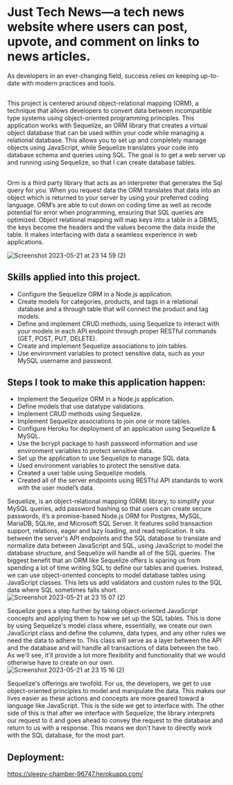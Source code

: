 # Just Tech News—a tech news website where users can post, upvote, and comment on links to news articles.
As developers in an ever-changing field, success relies on keeping up-to-date with modern practices and tools.


## 
This project is centered around object-relational mapping (ORM), a technique that allows developers to convert data between incompatible type systems using object-oriented programming principles. This application works with Sequelize, an ORM library that creates a virtual object database that can be used within your code while managing a relational database. This allows you to set up and completely manage objects using JavaScript, while Sequelize translates your code into database schema and queries using SQL.
The goal is to get a web server up and running using Sequelize, so that I can create database tables.

## 
Orm is a third party library that acts as an interpreter that generates the Sql query for you. When you request data the ORM translates that data into an object which is returned to your server by using your preferred coding language. 
ORM’s are able to cut down on coding time as well as recode potential for error when programming, ensuring that SQL queries are optimized.  Object relational mapping will map keys into a table in a DBMS, the keys become the headers and the values become the data inside the table. It makes interfacing with data a seamless experience in web applications.

![Screenshot 2023-05-21 at 23 14 59 (2)](https://github.com/Pizzan8t0r/Just-tech-news/assets/131811220/69a5d89a-2d60-4f84-b497-35101825eb10)


##  Skills applied into this project. 

* Configure the Sequelize ORM in a Node.js application.
* Create models for categories, products, and tags in a relational database and a through table that will connect the product and tag models.
* Define and implement CRUD methods, using Sequelize to interact with your models in each API endpoint through proper RESTful commands (GET, POST, PUT, DELETE).
* Create and implement Sequelize associations to join tables.
* Use environment variables to protect sensitive data, such as your MySQL username and password.

##  Steps I took to make this application happen: 

* Implement the Sequelize ORM in a Node.js application.
* Define models that use datatype validations.
* Implement CRUD methods using Sequelize.
* Implement Sequelize associations to join one or more tables.
* Configure Heroku for deployment of an application using Sequelize & MySQL.
* Use the bcrypt package to hash password information and use environment variables to protect sensitive data.
* Set up the application to use Sequelize to manage SQL data.
* Used environment variables to protect the sensitive data.
* Created a user table using Sequelize models.
* Created all of the server endpoints using RESTful API standards to work with the user model’s data.

Sequelize, is an object-relational mapping (ORM) library, to simplify your MySQL queries, add password hashing so that users can create secure passwords, it’s a promise-based Node.js ORM for Postgres, MySQL, MariaDB, SQLite, and Microsoft SQL Server. It features solid transaction support, relations, eager and lazy loading, and read replication. It sits between the server's API endpoints and the SQL database to translate and normalize data between JavaScript and SQL,  using JavaScript to model the database structure, and Sequelize will handle all of the SQL queries.
The biggest benefit that an ORM like Sequelize offers is sparing us from spending a lot of time writing SQL to define our tables and queries. Instead, we can use object-oriented concepts to model database tables using JavaScript classes. This lets us add validators and custom rules to the SQL data where SQL sometimes falls short.
![Screenshot 2023-05-21 at 23 15 07 (2)](https://github.com/Pizzan8t0r/Just-tech-news/assets/131811220/c9a53776-7969-47f3-83f7-627ff110f4ad)


Sequelize goes a step further by taking object-oriented JavaScript concepts and applying them to how we set up the SQL tables. This is done by using Sequelize's model class where, essentially, we create our own JavaScript class and define the columns, data types, and any other rules we need the data to adhere to.
This class will serve as a layer between the API and the database and will handle all transactions of data between the two. As we'll see, it'll provide a lot more flexibility and functionality that we would otherwise have to create on our own.
![Screenshot 2023-05-21 at 23 15 16 (2)](https://github.com/Pizzan8t0r/Just-tech-news/assets/131811220/6d2436c5-2aea-4b4c-b996-884c86f9125e)

Sequelize's offerings are twofold. For us, the developers, we get to use object-oriented principles to model and manipulate the data. This makes our lives easier as these actions and concepts are more geared toward a language like JavaScript. This is the side we get to interface with.
The other side of this is that after we interface with Sequelize, the library interprets our request to it and goes ahead to convey the request to the database and return to us with a response. This means we don't have to directly work with the SQL database, for the most part.

## Deployment:
https://sleepy-chamber-96747.herokuapp.com/
